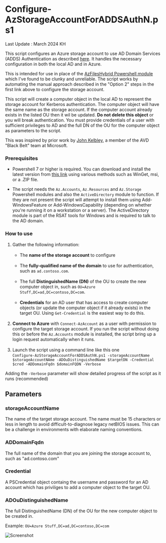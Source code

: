 # Configure-AzStorageAccountForADDSAuthN.ps1

Last Update : March 2024 KH

This script configures an Azure storage account to use AD Domain Services (ADDS) Authentication as described [here](https://docs.microsoft.com/en-us/azure/storage/files/storage-files-identity-auth-active-directory-enable).  It handles the necessary configuration in both the local AD and in Azure.

This is intended for use in place of the [AzFilesHybrid Powershell module](https://github.com/Azure-Samples/azure-files-samples/releases) which I've found to be clunky and unreliable.  The script works by automating the manual approach described in the "Option 2" steps in the first link above to configure the storage account.

This script will create a computer object in the local AD to represent the storage account for Kerberos authentication.  The computer object will have the same name as the storage account.  If the computer account already exists in the listed OU then it wil be updated.  **Do not delete this object** or you will break authentication.  You must provide credentials of a user with sufficient privileges to AD and the full DN of the OU for the computer object as parameters to the script.

This was inspired by prior work by [John Kelbley](https://www.linkedin.com/in/john-kelbley), a member of the AVD "Black Belt" team at Microsoft.

### **Prerequisites**

* Powershell 7 or higher is required.  You can download and install the latest version from [this link](https://learn.microsoft.com/powershell/scripting/install/installing-powershell-on-windows) using various methods such as WinGet, msi, or a .ZIP file.

* The script needs the `Az.Accounts`, `Az.Resources` and `Az.Storage` Powershell modules and also the `ActiveDirectory` module to function.  If they are not present the script will attempt to install them using Add-WindowsFeature or Add-WindowsCapability (depending on whether you're running it on a workstation or a server).  The ActiveDirectory module is part of the RSAT tools for Windows and is required to talk to the AD domain.

### How to use

1. Gather the following information:<br><br>
    * The **name of the storage account** to configure<br><br>
    * The **fully-qualified name of the domain** to use for authentication, such as `ad.contoso.com`.<br><br>
    * The full **DistinguishedName (DN)** of the OU to create the new computer object in, such as `OU=Azure Stuff,DC=ad,DC=contoso,DC=com`.<br><br>
    * **Credentials** for an AD user that has access to create computer objects (or update the computer object if it already exists) in the target OU.  Using `Get-Credential` is the easiest way to do this.<br><br>
2. **Connect to Azure** with `Connect-AzAccount` as a user with permission to configure the target storage account.  If you run the script without doing this or before the `Az.Accounts` module is installed, the script bring up a login request automatically when it runs.<br><br>
3. Launch the script using a command line like this one<br> `Configure-AzStorageAccountForADDSAuthN.ps1 -storageAccountName $storageAccountNAme -ADOuDistinguishedName $targetDN -Credential $cred -ADDomainFqdn $domainFQDN -Verbose`

Adding the `-Verbose` parameter will show detailed progress of the script as it runs (recommended)

## **Parameters**

### **storageAccountName**

The name of the target storage account. The name must be 15 characters or less in length to avoid difficult-to-diagnose legacy netBIOS issues.  This can be a challenge in environments with elaborate naming conventions.

### **ADDomainFqdn**

The full name of the domain that you are joining the storage account to, such as "ad.contoso.com"

### **Credential**

A PSCredential object containg the username and password for an AD account which has priviliges to add a computer object to the target OU.

### **ADOuDistinguishedName**

The full DistinguishedName (DN) of the OU for the new computer object to be created in.

Example: `OU=Azure Stuff,DC=ad,DC=contoso,DC=com`

![Screenshot](https://github.com/hooverken/ARMPowershell/blob/main/Configure-AzStorageAccountForADDSAuthn/Configure-AzStorageAccountForADDSAuthN.png?raw=true)